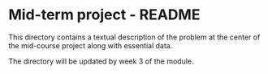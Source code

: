 # Mid-term project - README

This directory contains a textual description of the problem at the center of
the mid-course project along with essential data.

The directory will be updated by week 3 of the module.
